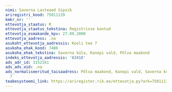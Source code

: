 ```yaml
---
nimi: Saverna Lasteaed Sipsik
ariregistri_kood: 75011139
kmkr_nr: ''
ettevotja_staatus: R
ettevotja_staatus_tekstina: Registrisse kantud
ettevotja_esmakande_kpv: 27.09.2000
ettevotja_aadress: .na
asukoht_ettevotja_aadressis: Kooli tee 7
asukoha_ehak_kood: 7486
asukoha_ehak_tekstina: Saverna küla, Kanepi vald, Põlva maakond
indeks_ettevotja_aadressis: '63418'
ads_adr_id: 3152161
ads_ads_oid: .na
ads_normaliseeritud_taisaadress: Põlva maakond, Kanepi vald, Saverna küla, Kooli tee
  7
teabesysteemi_link: https://ariregister.rik.ee/ettevotja.py?ark=75011139&ref=rekvisiidid
---
```

